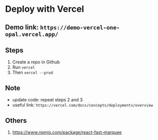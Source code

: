 # Deploy with Vercel

## Demo link: `https://demo-vercel-one-opal.vercel.app/`

## Steps

1. Create a repo in Github
2. Run `vercel`
3. Then `vercel --prod`

## Note

- update code: repeat steps 2 and 3
- useful link: `https://vercel.com/docs/concepts/deployments/overview`

## Others

1. https://www.npmjs.com/package/react-fast-marquee
